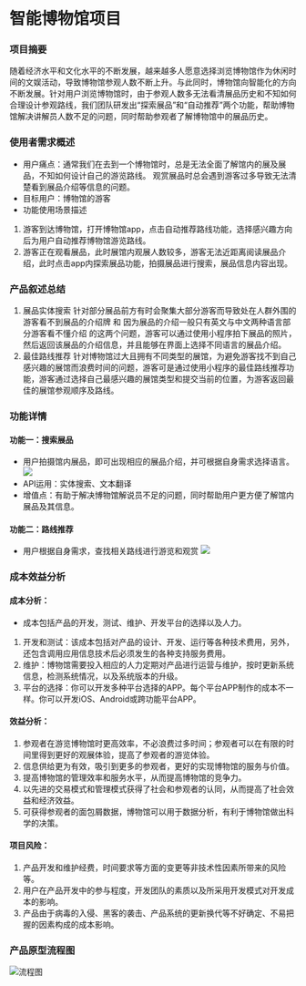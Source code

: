 
# 智能博物馆项目

### 项目摘要 
随着经济水平和文化水平的不断发展，越来越多人愿意选择浏览博物馆作为休闲时间的文娱活动，导致博物馆参观人数不断上升。与此同时，博物馆向智能化的方向不断发展。针对用户浏览博物馆时，由于参观人数多无法看清展品历史和不知如何合理设计参观路线，我们团队研发出“探索展品”和“自动推荐”两个功能，帮助博物馆解决讲解员人数不足的问题，同时帮助参观者了解博物馆中的展品历史。



### 使用者需求概述
* 用户痛点：通常我们在去到一个博物馆时，总是无法全面了解馆内的展及展品，不知如何设计自己的游览路线。
           观赏展品时总会遇到游客过多导致无法清楚看到展品介绍等信息的问题。
* 目标用户：博物馆的游客
* 功能使用场景描述
1. 游客到达博物馆，打开博物馆app，点击自动推荐路线功能，选择感兴趣方向后为用户自动推荐博物馆游览路线。
2. 游客正在观看展品，此时展馆内观展人数较多，游客无法近距离阅读展品介绍，此时点击app内探索展品功能，拍摄展品进行搜索，展品信息内容出现。

### 产品叙述总结
1. 展品实体搜索
针对部分展品前方有时会聚集大部分游客而导致处在人群外围的游客看不到展品的介绍牌 和 因为展品的介绍一般只有英文与中文两种语言部分游客看不懂介绍 的这两个问题，游客可以通过使用小程序拍下展品的照片，然后返回该展品的介绍信息，并且能够在界面上选择不同语言的展品介绍。
2. 最佳路线推荐
针对博物馆过大且拥有不同类型的展馆，为避免游客找不到自己感兴趣的展馆而浪费时间的问题，游客可是通过使用小程序的最佳路线推荐功能，游客通过选择自己最感兴趣的展馆类型和提交当前的位置，为游客返回最佳的展馆参观顺序及路线。



### 功能详情

#### 功能一：搜索展品
- 用户拍摄馆内展品，即可出现相应的展品介绍，并可根据自身需求选择语言。
![ ](https://images.gitee.com/uploads/images/2019/1111/014553_e50caa58_1829829.png)
- API运用：实体搜索、文本翻译
- 增值点：有助于解决博物馆解说员不足的问题，同时帮助用户更方便了解馆内展品及其信息。

#### 功能二：路线推荐
- 用户根据自身需求，查找相关路线进行游览和观赏
![ ](https://images.gitee.com/uploads/images/2019/1111/165420_3c2e7751_1648163.png "final.png")



### 成本效益分析

#### 成本分析：

- 成本包括产品的开发，测试、维护、开发平台的选择以及人力。

1. 开发和测试：该成本包括对产品的设计、开发、运行等各种技术费用，另外，还包含调用应用信息技术后必须发生的各种支持服务费用。
2. 维护：博物馆需要投入相应的人力定期对产品进行运营与维护，按时更新系统信息，检测系统情况，以及系统版本的升级。
3. 平台的选择：你可以开发多种平台选择的APP。每个平台APP制作的成本不一样。你可以开发iOS、Android或跨功能平台APP。

#### 效益分析：

1. 参观者在游览博物馆时更高效率，不必浪费过多时间；参观者可以在有限的时间里得到更好的观展体验，提高了参观者的游览体验。
2. 信息供给更为有效，吸引到更多的参观者，更好的实现博物馆的服务与价值。
3. 提高博物馆的管理效率和服务水平，从而提高博物馆的竞争力。
4. 以先进的交易模式和管理模式获得了社会和参观者的认同，从而提高了社会效益和经济效益。
5. 可获得参观者的面包屑数据，博物馆可以用于数据分析，有利于博物馆做出科学的决策。

#### 项目风险：

1. 产品开发和维护经费，时间要求等方面的变更等非技术性因素所带来的风险等。
2. 用户在产品开发中的参与程度，开发团队的素质以及所采用开发模式对开发成本的影响。
3. 产品由于病毒的入侵、黑客的袭击、产品系统的更新换代等不好确定、不易把握的因素构成的成本影响。



### 产品原型流程图
![流程图](https://images.gitee.com/uploads/images/2019/1111/170406_50dcd802_1829817.jpeg "演示文稿1.jpg")




